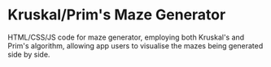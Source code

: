 # Kruskal/Prim's Maze Generator

HTML/CSS/JS code for maze generator, employing both Kruskal's and Prim's algorithm, allowing app users to visualise the mazes being generated side by side.

